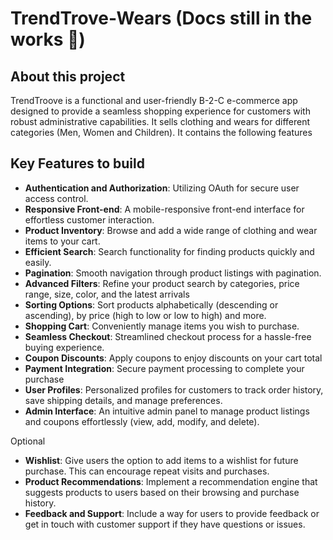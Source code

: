 # TrendTrove-Wears (Docs still in the works 🚧)
## About this project

TrendTroove is a functional and user-friendly B-2-C e-commerce app designed to provide a seamless shopping experience for customers with robust administrative capabilities. It sells clothing and wears for different categories (Men, Women and Children). It contains the following features

## Key Features to build

- **Authentication and Authorization**: Utilizing OAuth for secure user access control.
- **Responsive Front-end**: A mobile-responsive front-end interface for effortless customer interaction.
- **Product Inventory**: Browse and add a wide range of clothing and wear items to your cart.
- **Efficient Search**: Search functionality for finding products quickly and easily.
- **Pagination**: Smooth navigation through product listings with pagination.
- **Advanced Filters**: Refine your product search by categories, price range, size, color, and the latest arrivals
- **Sorting Options**: Sort products alphabetically (descending or ascending), by price (high to low or low to high) and more.
- **Shopping Cart**: Conveniently manage items you wish to purchase.
- **Seamless Checkout**: Streamlined checkout process for a hassle-free buying experience.
- **Coupon Discounts**: Apply coupons to enjoy discounts on your cart total
- **Payment Integration**: Secure payment processing to complete your purchase
- **User Profiles**: Personalized profiles for customers to track order history, save shipping details, and manage preferences.
- **Admin Interface**: An intuitive admin panel to manage product listings and coupons effortlessly (view, add, modify, and delete).

Optional

- **Wishlist**: Give users the option to add items to a wishlist for future purchase. This can encourage repeat visits and purchases.
- **Product Recommendations**: Implement a recommendation engine that suggests products to users based on their browsing and purchase history.
- **Feedback and Support**: Include a way for users to provide feedback or get in touch with customer support if they have questions or issues.